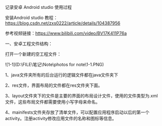 记录安卓 Android studio 使用过程

安装Android studio 教程：https://blog.csdn.net/zxs0222/article/details/104387956

参考视频链接：https://www.bilibili.com/video/BV17K411P76a

一、安卓工程文件结构：

打开一个新建的空工程文件：

![1-1](D:\FILE\笔记\Note\photos for note\1-1.PNG)

1、java文件夹所有的后台运行的逻辑文件都在java文件夹下

2、res文件，界面布局的文件都在res文件夹下面。

3、layout文件夹下的文件是主要的界面的布局设计文件，使用的文件类型为.xml文件，这些布局文件都需要使用小写字母来命名。

4、mainifests文件夹存放了清单文件，可以配置应用程序启动以后的第一个activity。注册activity修改应用文件的名称和图标等信息。














